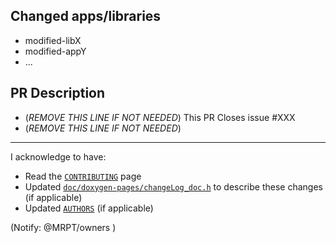 ## Changed apps/libraries

* modified-libX
* modified-appY
* ...

## PR Description

* (*REMOVE THIS LINE IF NOT NEEDED*) This PR Closes issue #XXX
* (*REMOVE THIS LINE IF NOT NEEDED*)

---

I acknowledge to have:
* Read the [`CONTRIBUTING`](https://github.com/MRPT/mrpt/blob/master/.github/CONTRIBUTING.md) page
* Updated [`doc/doxygen-pages/changeLog_doc.h`](https://github.com/MRPT/mrpt/blob/master/doc/doxygen-pages/changeLog_doc.h) to describe these changes (if applicable)
* Updated [`AUTHORS`](https://github.com/MRPT/mrpt/blob/master/AUTHORS) (if applicable)

(Notify: @MRPT/owners )

